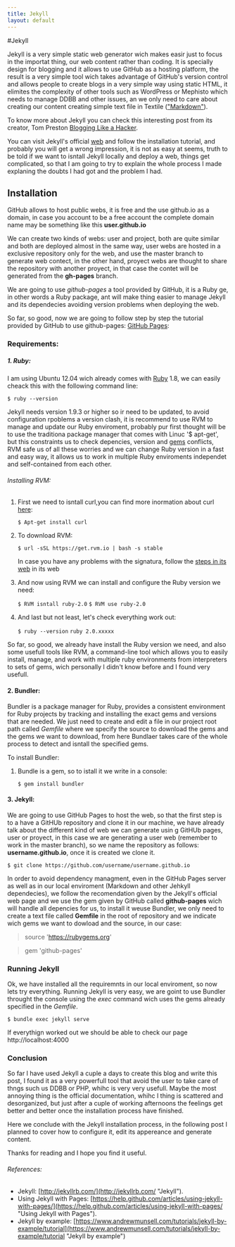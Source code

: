 ```yaml
---
title: Jekyll
layout: default
---
```

#Jekyll

Jekyll is a very simple static web generator wich makes easir just to focus in the importat thing, our web content rather than coding. It is specially design for blogging and it allows to use GitHub as a hosting platform, the result is a very simple tool wich takes advantage of GitHub's version control and allows people to create blogs in a very simple way using static HTML, it elimites the complexity of other tools such as WordPress or Mephisto which needs to manage DDBB and other issues, an we only need to care about creating our content creating simple text file in Textile (["Markdown"](http://es.wikipedia.org/wiki/Markdown "Markdown")).

To know more about Jekyll you can check this interesting post from its creator, Tom Preston [Blogging Like a Hacker](http://tom.preston-werner.com/2008/11/17/blogging-like-a-hacker.html "Blogging Like a Hacker").

You can visit Jekyll's official [web](http://jekyllrb.com/ "Jekyll") and follow the installation tutorial, and probably you will get a wrong impression, it is not as easy  at seems, truth to be told if we want to isntall Jekyll locally and deploy a web, things get complicated, so that I am going to try to explain the whole process I made explaning the doubts I had got and the problem I had.


## Installation

GitHub allows to host public webs, it is free and the use github.io as a domain, in case you account to be a free account the complete domain name may be something like this **user.github.io**

We can create two kinds of webs: user and project, both are quite similar and both are deployed almost in the same way, user webs are hosted in a exclusive repository only for the web, and use the master branch to generate web contect, in the other hand, proyect webs are thought to share the repository with another proyect, in that case the contet will be generated from the **gh-pages** branch.

We are going to use *github-pages* a tool provided by GitHub, it is a Ruby ge, in other words a Ruby package, ant will make thing easier to manage Jekyll and its dependecies avoiding version problems when deploying the web.

So far, so good, now we are going to follow step by step the tutorial provided by GitHub to use github-pages: [GitHub Pages](https://help.github.com/articles/using-jekyll-with-pages/ "GitHub Pages"):

### Requirements:

##### **1. Ruby**:

I am using Ubuntu 12.04 wich already comes with [Ruby](https://www.ruby-lang.org/es/ "Ruby") 1.8, we can easily cheack this with the following command line:

`$ ruby --version`

Jekyll needs version 1.9.3 or higher so ir need to be updated, to avoid configuration rpoblems a version clash, it is recommend to use RVM to manage and update our Ruby enviroment, probably pur first thought will be to use the traditiona package manager that comes with Linuc '$ apt-get', but this constraints us to check depencies, version and [gems](http://es.wikipedia.org/wiki/RubyGems "gems") conflicts, RVM safe us of all these worries and we can change Ruby version in a fast and easy way, it allows us to work in multiple Ruby enviroments independet and self-contained from each other.

###### Installing RVM:

1. First we need to isntall curl,you can find more inormation about curl [here](http://linux.about.com/od/commands/l/blcmdl1_curl.htm "curl"):

	`$ Apt-get install curl`

2. To download RVM:

    `$ url -sSL https://get.rvm.io | bash -s stable`

	In case you have any problems with the signatura, follow the [steps in its web](https://rvm.io/ "firma RVM") in its web

3. And now using RVM we can install and configure the Ruby version we need:

    `$ RVM isntall ruby-2.0`
	`$ RVM use ruby-2.0`

4. And last but not least, let's check everything work out:

    `$ ruby --version`
    `ruby 2.0.xxxxx`

So far, so good, we already have install the Ruby version we need, and also some usefull tools like RVM, a command-line tool which allows you to easily install, manage, and work with multiple ruby environments from interpreters to sets of gems, wich personally I didn't know before and I found very usefull.


#### **2. Bundler**:

Bundler is a package manager for Ruby, provides a consistent environment for Ruby projects by tracking and installing the exact gems and versions that are needed. We just need to create and edit a file in our project root path called *Gemfile* where we specify the source to download the gems and the gems we want to download, from here Bundlaer takes care of the whole process to detect and isntall the specified gems.

To install Bundler:

1. Bundle is a gem, so to istall it we write in a console:

	`$ gem install bundler`

#### **3. Jekyll**:

We are going to use GitHub Pages to host the web, so that the first step is to a have a GitHUb repository and clone it in our machine, we have already talk about the different kind of web we can generate usin g GitHUb pages, user or proyect, in this case we are generating a user web (remember to work in the master branch), so we name the repository as follows: **username.github.io**, once it is created we clone it.

`$ git clone https://github.com/username/username.github.io`

In order to avoid dependency managment, even in the GitHub Pages server as well as in our local enviroment (Markdown and other Jehkyll dependecies), we follow the recomendation given by the Jekyll's official web page and we use the gem given by GitHub called **github-pages** wich will handle all depencies for us, to install it weuse Bundler, we only need to create a text file called **Gemfile** in the root of repository and we indicate wich gems we want to dowload and the source, in our case:


>  source 'https://rubygems.org'

>  gem 'github-pages'

### Running Jekyll

Ok, we have installed all the requiremnts in our local enviroment, so now lets try everything.
Running Jekyll is very easy, we are goint to use Bundler throught the console using the *exec* command wich uses the gems already specified in the *Gemfile*.

`$ bundle exec jekyll serve`

If everythign worked out we should be able to check our page http://localhost:4000

### Conclusion

So far I have used Jekyll a cuple a days to create this blog and write this post, I found it as a very powerfull tool that avoid the user to take care of thngs such us DDBB or PHP, whihc is very very usefull. Maybe the most annoying thing is the official documentation, whihc I thing is scattered and desorganized, but just after a cuple of working afternoons the feelings get better and better once the installation process have finished.

Here we conclude with the Jekyll installation process, in the following post I planned to cover how to configure it, edit its appereance and generate content.

Thanks for reading and I hope you find it useful.

###### References:

* Jekyll: [http://jekyllrb.com/](http://jekyllrb.com/ "Jekyll").
* Using Jekyll with Pages: [https://help.github.com/articles/using-jekyll-with-pages/](https://help.github.com/articles/using-jekyll-with-pages/ "Using Jekyll with Pages").
* Jekyll by example: [https://www.andrewmunsell.com/tutorials/jekyll-by-example/tutorial](https://www.andrewmunsell.com/tutorials/jekyll-by-example/tutorial "Jekyll by example")



